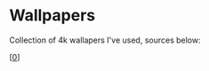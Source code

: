 # Wallpapers

Collection of 4k wallapers I've used, sources below:

\[[0](https://4kwallpapers.com/nature/palm-tree-desert-sand-dunes-clear-sky-shadow-sunny-day-6432.html)\]
